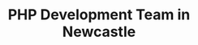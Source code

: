 ---
title: PHP Development Team in Newcastle
permalink: /landings/locations/newcastle/developer/php
technology: PHP
location: Newcastle
---